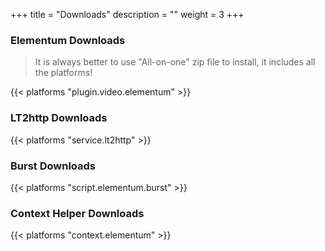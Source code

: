 +++
title = "Downloads"
description = ""
weight = 3
+++

<!--more-->

### Elementum Downloads

> It is always better to use "All-on-one" zip file to install, it includes all the platforms!

{{< platforms "plugin.video.elementum" >}}

### LT2http Downloads

{{< platforms "service.lt2http" >}}

### Burst Downloads

{{< platforms "script.elementum.burst" >}}

### Context Helper Downloads

{{< platforms "context.elementum" >}}
